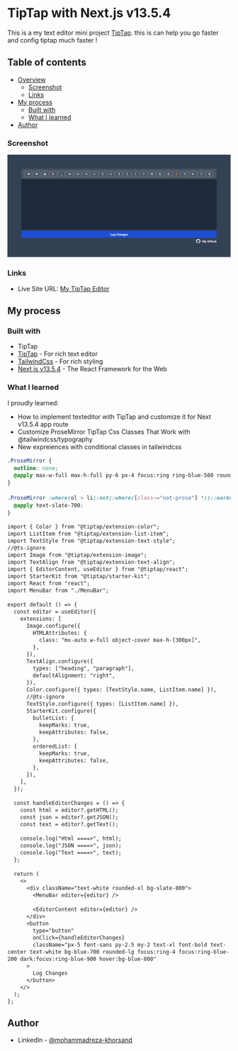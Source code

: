 # TipTap with Next.js v13.5.4

This is a my text editor mini project [TipTap](https://rich-text-editor-one.vercel.app/). this is can help you go faster and config tiptap much faster !

## Table of contents

- [Overview](#overview)
  - [Screenshot](#screenshot)
  - [Links](#links)
- [My process](#my-process)
  - [Built with](#built-with)
  - [What I learned](#what-i-learned)
- [Author](#author)

### Screenshot

![](./public/screenshot/editor.jpg)

### Links

- Live Site URL: [My TipTap Editor](https://rich-text-editor-one.vercel.app/)

## My process

### Built with

- TipTap
- [TipTap](https://tiptap.dev/) - For rich text editor
- [TailwindCss](https://tailwindcss.com/) - For rich styling
- [Next.js v13.5.4](https://nextjs.org/) - The React Framework for the Web

### What I learned

I proudly learned:

- How to implement texteditor with TipTap and customize it for Next v13.5.4 app route
- Customize ProseMirror TipTap Css Classes That Work with @tailwindcss/typography
- New expreiences with conditional classes in tailwindcss

```css
.ProseMirror {
  outline: none;
  @apply max-w-full max-h-full py-6 px-4 focus:ring ring-blue-500 rounded-lg min-h-[350px] mx-auto prose-sm prose prose-p:text-white prose-strong:text-white prose-ul:px-4 prose-headings:text-white sm:prose-base lg:prose-lg xl:prose-2xl focus:outline-none;
}

.ProseMirror :where(ol > li):not(:where([class~="not-prose"] *))::marker {
  @apply text-slate-700;
}
```

```tsx
import { Color } from "@tiptap/extension-color";
import ListItem from "@tiptap/extension-list-item";
import TextStyle from "@tiptap/extension-text-style";
//@ts-ignore
import Image from "@tiptap/extension-image";
import TextAlign from "@tiptap/extension-text-align";
import { EditorContent, useEditor } from "@tiptap/react";
import StarterKit from "@tiptap/starter-kit";
import React from "react";
import MenuBar from "./MenuBar";

export default () => {
  const editor = useEditor({
    extensions: [
      Image.configure({
        HTMLAttributes: {
          class: "mx-auto w-full object-cover max-h-[300px]",
        },
      }),
      TextAlign.configure({
        types: ["heading", "paragraph"],
        defaultAlignment: "right",
      }),
      Color.configure({ types: [TextStyle.name, ListItem.name] }),
      //@ts-ignore
      TextStyle.configure({ types: [ListItem.name] }),
      StarterKit.configure({
        bulletList: {
          keepMarks: true,
          keepAttributes: false,
        },
        orderedList: {
          keepMarks: true,
          keepAttributes: false,
        },
      }),
    ],
  });

  const handleEditorChanges = () => {
    const html = editor?.getHTML();
    const json = editor?.getJSON();
    const text = editor?.getText();
    
    console.log("Html ====>", html);
    console.log("JSON ====>", json);
    console.log("Text ====>", text);
  };

  return (
    <>
      <div className="text-white rounded-xl bg-slate-800">
        <MenuBar editor={editor} />

        <EditorContent editor={editor} />
      </div>
      <button
        type="button"
        onClick={handleEditorChanges}
        className="px-5 font-sans py-2.5 my-2 text-xl font-bold text-center text-white bg-blue-700 rounded-lg focus:ring-4 focus:ring-blue-200 dark:focus:ring-blue-900 hover:bg-blue-800"
      >
        Log Changes
      </button>
    </>
  );
};
```

## Author

- LinkedIn - [@mohammadreza-khorsand](www.linkedin.com/in/mohammadreza-khorsand)
